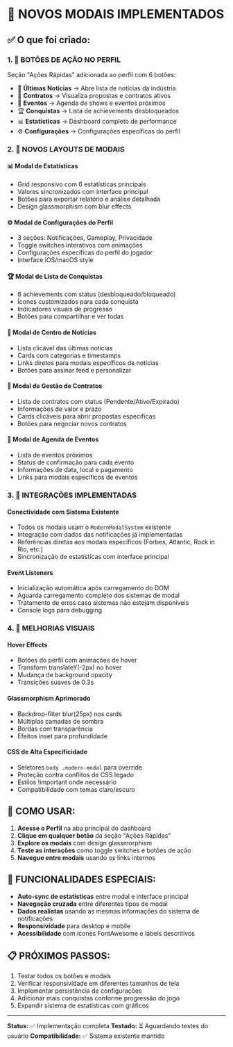 # 🎯 NOVOS MODAIS IMPLEMENTADOS

## ✅ O que foi criado:

### 1. 📱 BOTÕES DE AÇÃO NO PERFIL
Seção "Ações Rápidas" adicionada ao perfil com 6 botões:
- 📰 **Últimas Notícias** → Abre lista de notícias da indústria
- 🤝 **Contratos** → Visualiza propostas e contratos ativos
- 📅 **Eventos** → Agenda de shows e eventos próximos  
- 🏆 **Conquistas** → Lista de achievements desbloqueados
- 📊 **Estatísticas** → Dashboard completo de performance
- ⚙️ **Configurações** → Configurações específicas do perfil

### 2. 🎨 NOVOS LAYOUTS DE MODAIS

#### 📊 Modal de Estatísticas
- Grid responsivo com 6 estatísticas principais
- Valores sincronizados com interface principal
- Botões para exportar relatório e análise detalhada
- Design glassmorphism com blur effects

#### ⚙️ Modal de Configurações do Perfil
- 3 seções: Notificações, Gameplay, Privacidade
- Toggle switches interativos com animações
- Configurações específicas do perfil do jogador
- Interface iOS/macOS style

#### 🏆 Modal de Lista de Conquistas
- 6 achievements com status (desbloqueado/bloqueado)
- Ícones customizados para cada conquista
- Indicadores visuais de progresso
- Botões para compartilhar e ver todas

#### 📰 Modal de Centro de Notícias
- Lista clicável das últimas notícias
- Cards com categorias e timestamps
- Links diretos para modais específicos de notícias
- Botões para assinar feed e personalizar

#### 🤝 Modal de Gestão de Contratos
- Lista de contratos com status (Pendente/Ativo/Expirado)
- Informações de valor e prazo
- Cards clicáveis para abrir propostas específicas
- Botões para negociar novos contratos

#### 📅 Modal de Agenda de Eventos
- Lista de eventos próximos
- Status de confirmação para cada evento
- Informações de data, local e pagamento
- Links para modais específicos de eventos

### 3. 🔗 INTEGRAÇÕES IMPLEMENTADAS

#### Conectividade com Sistema Existente
- Todos os modais usam o `ModernModalSystem` existente
- Integração com dados das notificações já implementadas
- Referências diretas aos modais específicos (Forbes, Atlantic, Rock in Rio, etc.)
- Sincronização de estatísticas com interface principal

#### Event Listeners
- Inicialização automática após carregamento do DOM
- Aguarda carregamento completo dos sistemas de modal
- Tratamento de erros caso sistemas não estejam disponíveis
- Console logs para debugging

### 4. 🎨 MELHORIAS VISUAIS

#### Hover Effects
- Botões do perfil com animações de hover
- Transform translateY(-2px) no hover
- Mudança de background opacity
- Transições suaves de 0.3s

#### Glassmorphism Aprimorado
- Backdrop-filter blur(25px) nos cards
- Múltiplas camadas de sombra
- Bordas com transparência
- Efeitos inset para profundidade

#### CSS de Alta Especificidade
- Seletores `body .modern-modal` para override
- Proteção contra conflitos de CSS legado
- Estilos !important onde necessário
- Compatibilidade com temas claro/escuro

## 🚀 COMO USAR:

1. **Acesse o Perfil** na aba principal do dashboard
2. **Clique em qualquer botão** da seção "Ações Rápidas"
3. **Explore os modais** com design glassmorphism
4. **Teste as interações** como toggle switches e botões de ação
5. **Navegue entre modais** usando os links internos

## 🎯 FUNCIONALIDADES ESPECIAIS:

- **Auto-sync de estatísticas** entre modal e interface principal
- **Navegação cruzada** entre diferentes tipos de modal
- **Dados realistas** usando as mesmas informações do sistema de notificações
- **Responsividade** para desktop e mobile
- **Acessibilidade** com ícones FontAwesome e labels descritivos

## 📋 PRÓXIMOS PASSOS:

1. Testar todos os botões e modais
2. Verificar responsividade em diferentes tamanhos de tela
3. Implementar persistência de configurações
4. Adicionar mais conquistas conforme progressão do jogo
5. Expandir sistema de estatísticas com gráficos

---

**Status:** ✅ Implementação completa
**Testado:** ⏳ Aguardando testes do usuário
**Compatibilidade:** ✅ Sistema existente mantido